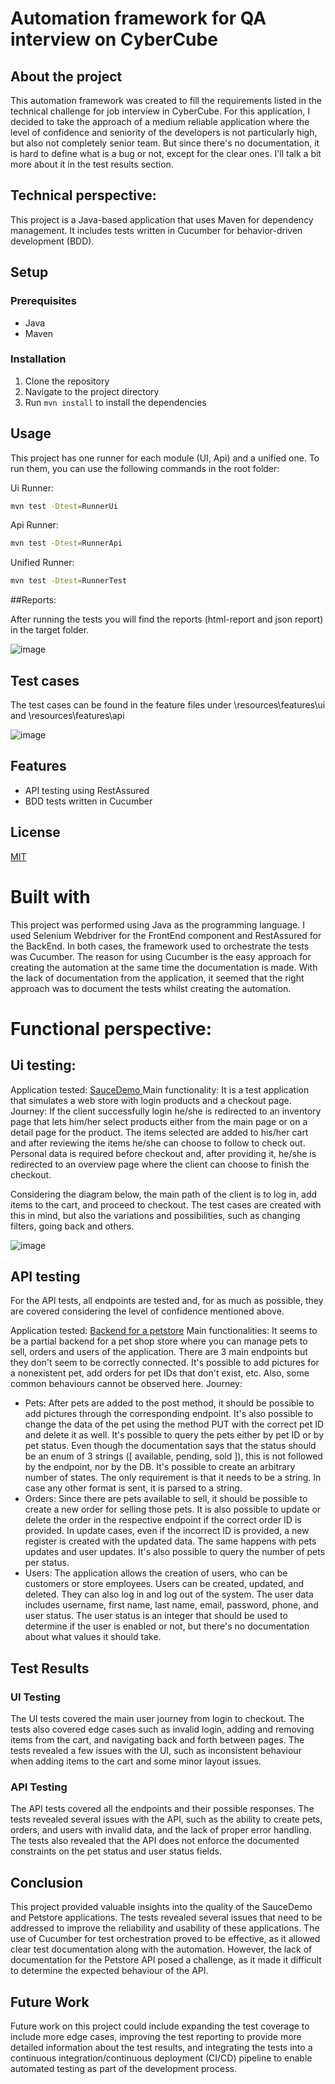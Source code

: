 # Automation framework for QA interview on CyberCube
## About the project
This automation framework was created to fill the requirements listed in the technical challenge for job interview in CyberCube.
For this application, I decided to take the approach of a medium reliable application where the level of confidence and seniority of the developers is not particularly high, but also not completely senior team.
But since there's no documentation, it is hard to define what is a bug or not, except for the clear ones. I'll talk a bit more about it in the test results section.

## Technical perspective:

This project is a Java-based application that uses Maven for dependency management. It includes tests written in Cucumber for behavior-driven development (BDD).


## Setup

### Prerequisites

- Java
- Maven

### Installation

1. Clone the repository
2. Navigate to the project directory
3. Run `mvn install` to install the dependencies

## Usage

This project has one runner for each module (UI, Api) and a unified one. To run them, you can use the following commands in the root folder:

Ui Runner:
```bash
mvn test -Dtest=RunnerUi
```
Api Runner:
```bash
mvn test -Dtest=RunnerApi
```
Unified Runner:
```bash
mvn test -Dtest=RunnerTest
```

##Reports:

After running the tests you will find the reports (html-report and json report) in the target folder.

![image](https://github.com/filipeferreira86/-CyberCube/assets/30532661/df02faad-7342-4149-99fd-b39da2819813)


## Test cases

The test cases can be found in the feature files under \resources\features\ui and \resources\features\api

![image](https://github.com/filipeferreira86/-CyberCube/assets/30532661/1a5af132-723a-43d7-ac3e-0a0a42ad1f61)


## Features

- API testing using RestAssured
- BDD tests written in Cucumber

## License

[MIT](https://choosealicense.com/licenses/mit/)

# Built with

This project was performed using Java as the programming language. I used Selenium Webdriver for the FrontEnd component and RestAssured for the BackEnd. In both cases, the framework used to orchestrate the tests was Cucumber.
The reason for using Cucumber is the easy approach for creating the automation at the same time the documentation is made. With the lack of documentation from the application, it seemed that the right approach was to document the tests whilst creating the automation.

# Functional perspective:

## Ui testing:

Application tested: <a href=https://www.saucedemo.com/> SauceDemo </a>
Main functionality: It is a test application that simulates a web store with login products and a checkout page.
Journey: If the client successfully login he/she is redirected to an inventory page that lets him/her select products either from the main page or on a detail page for the product. The items selected are added to his/her cart and after reviewing the items he/she can choose to follow to check out. Personal data is required before checkout and, after providing it, he/she is redirected to an overview page where the client can choose to finish the checkout.

Considering the diagram below, the main path of the client is to log in, add items to the cart, and proceed to checkout. The test cases are created with this in mind, but also the variations and possibilities, such as changing filters, going back and others.

![image](https://github.com/filipeferreira86/-CyberCube/assets/30532661/22a70977-9fe5-42a2-8a62-7385891a18d4)



## API testing

For the API tests, all endpoints are tested and, for as much as possible, they are covered considering the level of confidence mentioned above.

Application tested: <a href=https://petstore.swagger.io/> Backend for a petstore</a>
Main functionalities: It seems to be a partial backend for a pet shop store where you can manage pets to sell, orders and users of the application. There are 3 main endpoints but they don't seem to be correctly connected. It's possible to add pictures for a nonexistent pet, add orders for pet IDs that don't exist, etc. Also, some common behaviours cannot be observed here.
Journey: 
  * Pets: After pets are added to the post method, it should be possible to add pictures through the corresponding endpoint. It's also possible to change the data of the pet using the method PUT with the correct pet ID and delete it as well. It's possible to query the pets either by pet ID or by pet status. Even though the documentation says that the status should be an enum of 3 strings ([ available, pending, sold ]), this is not followed by the endpoint, nor by the DB. It's possible to create an arbitrary number of states. The only requirement is that it needs to be a string. In case any other format is sent, it is parsed to a string.
  * Orders: Since there are pets available to sell, it should be possible to create a new order for selling those pets. It is also possible to update or delete the order in the respective endpoint if the correct order ID is provided. In update cases, even if the incorrect ID is provided, a new register is created with the updated data. The same happens with pets updates and user updates. It's also possible to query the number of pets per status.
  * Users: The application allows the creation of users, who can be customers or store employees. Users can be created, updated, and deleted. They can also log in and log out of the system. The user data includes username, first name, last name, email, password, phone, and user status. The user status is an integer that should be used to determine if the user is enabled or not, but there's no documentation about what values it should take.

## Test Results

### UI Testing

The UI tests covered the main user journey from login to checkout. The tests also covered edge cases such as invalid login, adding and removing items from the cart, and navigating back and forth between pages. The tests revealed a few issues with the UI, such as inconsistent behaviour when adding items to the cart and some minor layout issues.

### API Testing

The API tests covered all the endpoints and their possible responses. The tests revealed several issues with the API, such as the ability to create pets, orders, and users with invalid data, and the lack of proper error handling. The tests also revealed that the API does not enforce the documented constraints on the pet status and user status fields.

## Conclusion

This project provided valuable insights into the quality of the SauceDemo and Petstore applications. The tests revealed several issues that need to be addressed to improve the reliability and usability of these applications. The use of Cucumber for test orchestration proved to be effective, as it allowed clear test documentation along with the automation. However, the lack of documentation for the Petstore API posed a challenge, as it made it difficult to determine the expected behaviour of the API.

## Future Work

Future work on this project could include expanding the test coverage to include more edge cases, improving the test reporting to provide more detailed information about the test results, and integrating the tests into a continuous integration/continuous deployment (CI/CD) pipeline to enable automated testing as part of the development process.
